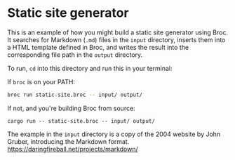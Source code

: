 # Static site generator

This is an example of how you might build a static site generator using Broc.
It searches for Markdown (`.md`) files in the `input` directory, inserts them
into a HTML template defined in Broc, and writes the result into the
corresponding file path in the `output` directory.

To run, `cd` into this directory and run this in your terminal:

If `broc` is on your PATH:
```bash
broc run static-site.broc -- input/ output/
```

If not, and you're building Broc from source:
```
cargo run -- static-site.broc -- input/ output/
```

The example in the `input` directory is a copy of the 2004 website
by John Gruber, introducing the Markdown format.
https://daringfireball.net/projects/markdown/
